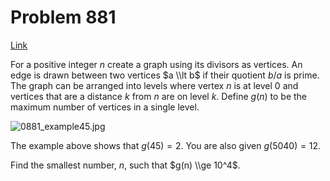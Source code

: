 # Problem 881

[Link](https://projecteuler.net/problem=881)

For a positive integer $n$ create a graph using its divisors as vertices. An edge is drawn between two vertices $a \\lt b$ if their quotient $b/a$ is prime. The graph can be arranged into levels where vertex $n$ is at level $0$ and vertices that are a distance $k$ from $n$ are on level $k$. Define $g(n)$ to be the maximum number of vertices in a single level. 

![0881_example45.jpg](resources/images/0881_example45.jpg?1707508801)

The example above shows that $g(45) = 2$. You are also given $g(5040) = 12$.

Find the smallest number, $n$, such that $g(n) \\ge 10^4$.